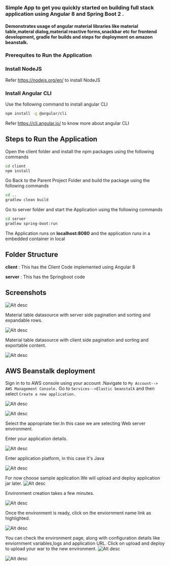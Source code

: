 ### Simple App to get you quickly started on building full stack application using Angular 8 and Spring Boot 2 .
#### Demonstrates usage of angular material libraries like material table,materal dialog,material reactive forms,snackbar etc for frontend development, gradle for builds and  steps for deployment on amazon beanstalk.

### Prerequites to Run the Application

### Install NodeJS

Refer https://nodejs.org/en/ to install NodeJS

### Install Angular CLI

Use the following command to install angular CLI

```bash
npm install -g @angular/cli
```

Refer https://cli.angular.io/ to know more about angular CLI


## Steps to Run the Application

Open the client folder and install the npm packages using the following commands

```bash
cd client
npm install
```

Go Back to the Parent Project Folder and build the package using the following commands

```bash
cd ..
gradlew clean build
```

Go to server folder and start the Application using the following commands

```bash
cd server
gradlew spring-boot:run
```

The Application runs on **localhost:8080** and the application runs in a embedded container in local

## Folder Structure

**client** : This has the Client Code implemented using Angular 8

**server** : This has the Springboot code


## Screenshots


![Alt desc](https://github.com/nj11/Angular_starter/blob/master/screenshots/home.png)

Material table datasource <mat-table> with server side pagination and sorting and expandable rows.

![Alt desc](https://github.com/nj11/Angular_starter/blob/master/screenshots/mattableserver.png)


Material table datasource <mat-table> with client side pagination and sorting and exportable content.

![Alt desc](https://github.com/nj11/Angular_starter/blob/master/screenshots/mattableclient.png)


## AWS Beanstalk deployment

Sign in to to AWS console using your account .Navigate to ```My Account--> AWS Management Console.```
Go to  ```Services-->Elastic beanstalk```   and then select ```Create a new application.```
       
![Alt desc](https://github.com/nj11/Angular_starter/blob/master/screenshots/aws1.png)


![Alt desc](https://github.com/nj11/Angular_starter/blob/master/screenshots/aws2.png)

Select the appropriate tier.In this case we are selecting Web server environment.

Enter your application details.

![Alt desc](https://github.com/nj11/Angular_starter/blob/master/screenshots/aws3.png)

Enter application platform, in this case it's Java

![Alt desc](https://github.com/nj11/Angular_starter/blob/master/screenshots/aws4.png)

For now choose sample application.We will upload and deploy application jar later.
![Alt desc](https://github.com/nj11/Angular_starter/blob/master/screenshots/aws5.png)

Environment creation takes a few minutes.

![Alt desc](https://github.com/nj11/Angular_starter/blob/master/screenshots/aws6.png)

Once the environment is ready, click on the enviornment name link as highlighted.

![Alt desc](https://github.com/nj11/Angular_starter/blob/master/screenshots/aws7.png)

You can check the environment page, along with configuration details like enviornment variables,logs and application URL.
Click on upload and deploy to upload your war to the new environment.
![Alt desc](https://github.com/nj11/Angular_starter/blob/master/screenshots/aws8.png)
    
    
![Alt desc](https://github.com/nj11/Angular_starter/blob/master/screenshots/aws9.png)


